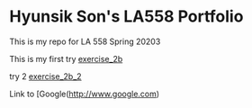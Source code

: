 # Hyunsik Son's LA558 Portfolio
This is my repo for LA 558 Spring 20203




This is my first try [exercise_2b](ex2b_2.md)

try 2 [exercise_2b_2](exercises/ex2b_2.jpeg)


Link to [Google(http://www.google.com)
